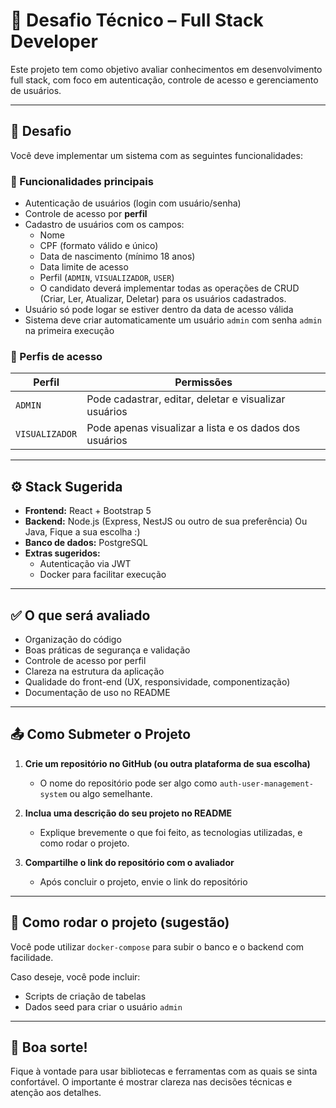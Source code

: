 # 🧪 Desafio Técnico – Full Stack Developer

Este projeto tem como objetivo avaliar conhecimentos em desenvolvimento full stack, com foco em autenticação, controle de acesso e gerenciamento de usuários.

---

## 📌 Desafio

Você deve implementar um sistema com as seguintes funcionalidades:

### 🎯 Funcionalidades principais

- Autenticação de usuários (login com usuário/senha)
- Controle de acesso por **perfil**
- Cadastro de usuários com os campos:
  - Nome
  - CPF (formato válido e único)
  - Data de nascimento (mínimo 18 anos)
  - Data limite de acesso
  - Perfil (`ADMIN`, `VISUALIZADOR`, `USER`)
  - O candidato deverá implementar todas as operações de CRUD (Criar, Ler, Atualizar, Deletar) para os usuários cadastrados.
- Usuário só pode logar se estiver dentro da data de acesso válida
- Sistema deve criar automaticamente um usuário `admin` com senha `admin` na primeira execução

### 🔐 Perfis de acesso

| Perfil       | Permissões                                                         |
|--------------|---------------------------------------------------------------------|
| `ADMIN`      | Pode cadastrar, editar, deletar e visualizar usuários              |
| `VISUALIZADOR` | Pode apenas visualizar a lista e os dados dos usuários             |            

---

## ⚙️ Stack Sugerida

- **Frontend:** React + Bootstrap 5
- **Backend:** Node.js (Express, NestJS ou outro de sua preferência) Ou Java, Fique a sua escolha :)
- **Banco de dados:** PostgreSQL
- **Extras sugeridos:**
  - Autenticação via JWT
  - Docker para facilitar execução

---

## ✅ O que será avaliado

- Organização do código
- Boas práticas de segurança e validação
- Controle de acesso por perfil
- Clareza na estrutura da aplicação
- Qualidade do front-end (UX, responsividade, componentização)
- Documentação de uso no README

---

## 📤 Como Submeter o Projeto

1. **Crie um repositório no GitHub (ou outra plataforma de sua escolha)**
   - O nome do repositório pode ser algo como `auth-user-management-system` ou algo semelhante.
   
2. **Inclua uma descrição do seu projeto no README**
   - Explique brevemente o que foi feito, as tecnologias utilizadas, e como rodar o projeto.

3. **Compartilhe o link do repositório com o avaliador**
   - Após concluir o projeto, envie o link do repositório

---

## 🚀 Como rodar o projeto (sugestão)

Você pode utilizar `docker-compose` para subir o banco e o backend com facilidade.

Caso deseje, você pode incluir:
- Scripts de criação de tabelas
- Dados seed para criar o usuário `admin`

---

## 🤝 Boa sorte!

Fique à vontade para usar bibliotecas e ferramentas com as quais se sinta confortável. O importante é mostrar clareza nas decisões técnicas e atenção aos detalhes.
